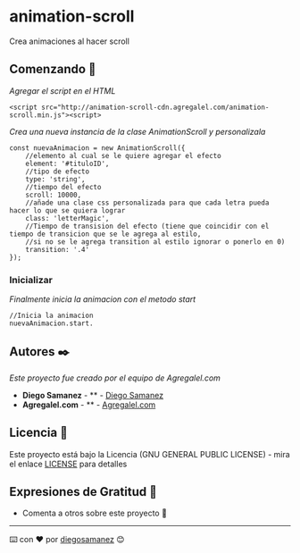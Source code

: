 # animation-scroll

Crea animaciones al hacer scroll

## Comenzando 🚀
_Agregar el script en el HTML_
```
<script src="http://animation-scroll-cdn.agregalel.com/animation-scroll.min.js"><script>
```
_Crea una nueva instancia de la clase AnimationScroll y personalizala_
```
const nuevaAnimacion = new AnimationScroll({
    //elemento al cual se le quiere agregar el efecto
    element: '#tituloID',
    //tipo de efecto
    type: 'string',
    //tiempo del efecto
    scroll: 10000,
    //añade una clase css personalizada para que cada letra pueda hacer lo que se quiera lograr
    class: 'letterMagic',
    //Tiempo de transision del efecto (tiene que coincidir con el tiempo de transicion que se le agrega al estilo,
    //si no se le agrega transition al estilo ignorar o ponerlo en 0)
    transition: '.4'
});
```


### Inicializar 

_Finalmente inicia la animacion con el metodo start_

```
//Inicia la animacion
nuevaAnimacion.start.
```

## Autores ✒️

_Este proyecto fue creado por el equipo de Agregalel.com_

* **Diego Samanez** - ** - [Diego Samanez](https://github.com/diegosamanez)
* **Agregalel.com** - ** - [Agregalel.com](https://agregalel.com)


## Licencia 📄

Este proyecto está bajo la Licencia (GNU GENERAL PUBLIC LICENSE) - mira el enlace [LICENSE](https://github.com/diegosamanez/animation-scroll/blob/master/LICENSE) para detalles

## Expresiones de Gratitud 🎁

* Comenta a otros sobre este proyecto 📢 


---
⌨️ con ❤️ por [diegosamanez](https://github.com/diegosamanez) 😊
